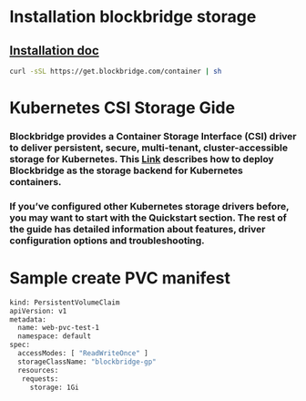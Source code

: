 # Installation blockbridge storage
## [Installation doc](https://www.blockbridge.com/container/) 

```bash
curl -sSL https://get.blockbridge.com/container | sh
```

# Kubernetes CSI Storage Gide  

### Blockbridge provides a Container Storage Interface (CSI) driver to deliver persistent, secure, multi-tenant, cluster-accessible storage for Kubernetes. This [Link](https://kb.blockbridge.com/guide/kubernetes/) describes how to deploy Blockbridge as the storage backend for Kubernetes containers.

### If you’ve configured other Kubernetes storage drivers before, you may want to start with the Quickstart section. The rest of the guide has detailed information about features, driver configuration options and troubleshooting.




# Sample create PVC manifest

```bash
kind: PersistentVolumeClaim
apiVersion: v1
metadata:
  name: web-pvc-test-1
  namespace: default
spec:
  accessModes: [ "ReadWriteOnce" ]
  storageClassName: "blockbridge-gp"
  resources:
   requests:
     storage: 1Gi
```